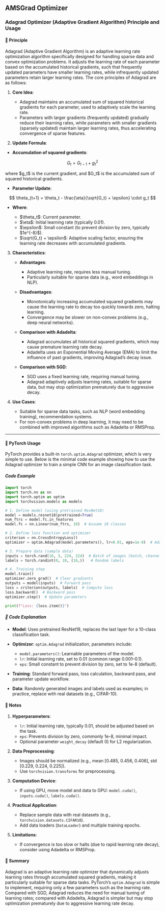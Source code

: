 ## AMSGrad Optimizer

### Adagrad Optimizer (Adaptive Gradient Algorithm) Principle and Usage

#### 📖 **Principle**

Adagrad (Adaptive Gradient Algorithm) is an adaptive learning rate optimization algorithm specifically designed for handling sparse data and convex optimization problems. It adjusts the learning rate of each parameter based on the accumulated historical gradients, such that frequently updated parameters have smaller learning rates, while infrequently updated parameters retain larger learning rates. The core principles of Adagrad are as follows:

1. **Core Idea**:

   * Adagrad maintains an accumulated sum of squared historical gradients for each parameter, used to adaptively scale the learning rate.
   * Parameters with larger gradients (frequently updated) gradually reduce their learning rates, while parameters with smaller gradients (sparsely updated) maintain larger learning rates, thus accelerating convergence of sparse features.

2. **Update Formula**:

* **Accumulation of squared gradients**:

$$
G_t = G_{t-1} + g_t^2
$$

where \$g\_t\$ is the current gradient, and \$G\_t\$ is the accumulated sum of squared historical gradients.

* **Parameter Update**:

$$
\theta_{t+1} = \theta_t - \frac{\eta}{\sqrt{G_t} + \epsilon} \cdot g_t
$$

* **Where**:

  * \$\theta\_t\$: Current parameter.
  * \$\eta\$: Initial learning rate (typically 0.01).
  * \$\epsilon\$: Small constant (to prevent division by zero, typically \$1e^{-8}\$).
  * \$\sqrt{G\_t} + \epsilon\$: Adaptive scaling factor, ensuring the learning rate decreases with accumulated gradients.

3. **Characteristics**:

   * **Advantages**:

     * Adaptive learning rate, requires less manual tuning.
     * Particularly suitable for sparse data (e.g., word embeddings in NLP).
   * **Disadvantages**:

     * Monotonically increasing accumulated squared gradients may cause the learning rate to decay too quickly towards zero, halting learning.
     * Convergence may be slower on non-convex problems (e.g., deep neural networks).
   * **Comparison with Adadelta**:

     * Adagrad accumulates all historical squared gradients, which may cause premature learning rate decay.
     * Adadelta uses an Exponential Moving Average (EMA) to limit the influence of past gradients, improving Adagrad’s decay issue.
   * **Comparison with SGD**:

     * SGD uses a fixed learning rate, requiring manual tuning.
     * Adagrad adaptively adjusts learning rates, suitable for sparse data, but may stop optimization prematurely due to aggressive decay.

4. **Use Cases**:

   * Suitable for sparse data tasks, such as NLP (word embedding training), recommendation systems.
   * For non-convex problems in deep learning, it may need to be combined with improved algorithms such as Adadelta or RMSProp.

---

#### 📖 **PyTorch Usage**

PyTorch provides a built-in `torch.optim.Adagrad` optimizer, which is very simple to use. Below is the minimal code example showing how to use the Adagrad optimizer to train a simple CNN for an image classification task.

##### **Code Example**

```python
import torch
import torch.nn as nn
import torch.optim as optim
import torchvision.models as models

# 1. Define model (using pretrained ResNet18)
model = models.resnet18(pretrained=True)
num_ftrs = model.fc.in_features
model.fc = nn.Linear(num_ftrs, 10)  # Assume 10 classes

# 2. Define loss function and optimizer
criterion = nn.CrossEntropyLoss()
optimizer = optim.Adagrad(model.parameters(), lr=0.01, eps=1e-8)  # Adagrad optimizer

# 3. Prepare data (sample data)
inputs = torch.rand(16, 3, 224, 224)  # Batch of images (batch, channels, height, width)
labels = torch.randint(0, 10, (16,))   # Random labels

# 4. Training step
model.train()
optimizer.zero_grad()  # Clear gradients
outputs = model(inputs)  # Forward pass
loss = criterion(outputs, labels)  # Compute loss
loss.backward()  # Backward pass
optimizer.step()  # Update parameters

print(f"Loss: {loss.item()}")
```

##### 📖 **Code Explanation**

* **Model**: Uses pretrained ResNet18, replaces the last layer for a 10-class classification task.
* **Optimizer**: `optim.Adagrad` initialization, parameters include:

  * `model.parameters()`: Learnable parameters of the model.
  * `lr`: Initial learning rate, set to 0.01 (common range 0.001–0.1).
  * `eps`: Small constant to prevent division by zero, set to 1e-8 (default).
* **Training**: Standard forward pass, loss calculation, backward pass, and parameter update workflow.
* **Data**: Randomly generated images and labels used as examples; in practice, replace with real datasets (e.g., CIFAR-10).



#### 📖 **Notes**

1. **Hyperparameters**:

   * `lr`: Initial learning rate, typically 0.01, should be adjusted based on the task.
   * `eps`: Prevents division by zero, commonly 1e-8, minimal impact.
   * Optional parameter `weight_decay` (default 0) for L2 regularization.
2. **Data Preprocessing**:

   * Images should be normalized (e.g., mean \[0.485, 0.456, 0.406], std \[0.229, 0.224, 0.225]).
   * Use `torchvision.transforms` for preprocessing.
3. **Computation Device**:

   * If using GPU, move model and data to GPU: `model.cuda()`, `inputs.cuda()`, `labels.cuda()`.
4. **Practical Application**:

   * Replace sample data with real datasets (e.g., `torchvision.datasets.CIFAR10`).
   * Add data loaders (`DataLoader`) and multiple training epochs.
5. **Limitations**:

   * If convergence is too slow or halts (due to rapid learning rate decay), consider using Adadelta or RMSProp.



#### 📖 **Summary**

Adagrad is an adaptive learning rate optimizer that dynamically adjusts learning rates through accumulated squared gradients, making it particularly suitable for sparse data tasks. PyTorch’s `optim.Adagrad` is simple to implement, requiring only a few parameters such as the learning rate. Compared with SGD, Adagrad reduces the need for manual tuning of learning rates; compared with Adadelta, Adagrad is simpler but may stop optimization prematurely due to aggressive learning rate decay.


